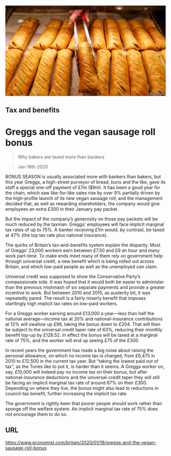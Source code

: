 ![](./images/20200118_BRP004_0.jpg)

## Tax and benefits

# Greggs and the vegan sausage roll bonus

> Why bakers are taxed more than bankers

> Jan 18th 2020

BONUS SEASON is usually associated more with bankers than bakers, but this year Greggs, a high-street purveyor of bread, buns and the like, gave its staff a special one-off payment of £7m ($9m). It has been a good year for the chain, which saw like-for-like sales rise by over 9% partially driven by the high-profile launch of its new vegan sausage roll; and the management decided that, as well as rewarding shareholders, the company would give employees an extra £300 in their January pay packet.

But the impact of the company’s generosity on those pay packets will be much reduced by the taxman. Greggs’ employees will face implicit marginal tax rates of up to 75%. A banker receiving £1m would, by contrast, be taxed at 47% (the top tax rate plus national insurance).

The quirks of Britain’s tax-and-benefits system explain the disparity. Most of Greggs’ 23,000 workers earn between £7.50 and £9 an hour and many work part-time. To make ends meet many of them rely on government help through universal credit, a new benefit which is being rolled out across Britain, and which low-paid people as well as the unemployed can claim.

Universal credit was supposed to show the Conservative Party’s compassionate side. It was hoped that it would both be easier to administer than the previous mishmash of six separate payments and provide a greater incentive to work. But between 2010 and 2015, as austerity bit, it was repeatedly pared. The result is a fairly miserly benefit that imposes startlingly high implicit tax rates on low-paid workers.

For a Greggs worker earning around £13,000 a year—less than half the national average—income tax at 20% and national-insurance contributions at 12% will swallow up £96, taking the bonus down to £204. That will then be subject to the universal credit taper rate of 63%, reducing their monthly benefit top-up by £128.52. In effect the bonus will be taxed at a marginal rate of 75%, and the worker will end up seeing £75 of the £300.

In recent years the government has made a big noise about raising the personal allowance, on which no income tax is charged, from £6,475 in 2010 to £12,500 in the current tax year. But “taking the lowest paid out of tax”, as the Tories like to put it, is harder than it seems. A Greggs worker on, say, £10,000 will indeed pay no income tax on their bonus, but after national-insurance deductions and the universal-credit taper they will still be facing an implicit marginal tax rate of around 67% on their £300. Depending on where they live, the bonus might also lead to reductions in council-tax benefit, further increasing the implicit tax rate.

The government is rightly keen that poorer people should work rather than sponge off the welfare system. An implicit marginal tax rate of 75% does not encourage them to do so.

## URL

https://www.economist.com/britain/2020/01/18/greggs-and-the-vegan-sausage-roll-bonus
